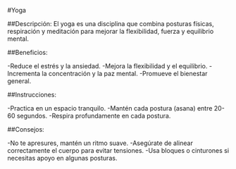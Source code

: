 #Yoga

##Descripción:
El yoga es una disciplina que combina posturas físicas, respiración y meditación para mejorar la flexibilidad, fuerza y equilibrio mental.

##Beneficios:

-Reduce el estrés y la ansiedad.
-Mejora la flexibilidad y el equilibrio.
-Incrementa la concentración y la paz mental.
-Promueve el bienestar general.


##Instrucciones:

-Practica en un espacio tranquilo.
-Mantén cada postura (asana) entre 20-60 segundos.
-Respira profundamente en cada postura.


##Consejos:

-No te apresures, mantén un ritmo suave.
-Asegúrate de alinear correctamente el cuerpo para evitar tensiones.
-Usa bloques o cinturones si necesitas apoyo en algunas posturas.

